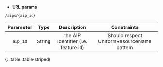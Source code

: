 * **URL params**

`/aips/{aip_id}`  

Parameter | Type | Description | Constraints  
:-------: | :--: | :---------: | :---------:  
`aip_id` | String | the AIP identifier (i.e. feature id) | Should respect UniformResourceName pattern  
{: .table .table-striped}


